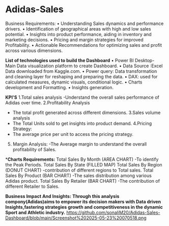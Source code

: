 # Adidas-Sales
Business Requirements: 
•	Understanding Sales dynamics and performance drivers.
•	Identification of geographical areas with high and low sales potential.
•	Insights into product performance, aiding in inventory and marketing decisions.
•	Pricing and margin strategies for improved Profitability.
•	Actionable Recommendations for optimizing sales and profit across various dimensions.


**List of technologies used to build the Dashboard**
•	Power BI Desktop- Main Data visualization platform to create Dashboard.
•	Data Source :Excel Data downloaded from Kaggle.com.
•	Power query: Data transformation and cleaning layer for reshaping and preparing the data.
•	DAX: used for calculated measures, dynamic visuals, conditional logic.
•	Charts development and Formatting.
•	Insights generation.


**KPI'S**
1.Total sales analysis
   -Understand the overall sales performance of Adidas over time.
2.Profitability Analysis
   - The total profit generated across different dimensions.
3.Sales volume analysis
   - The Total Units sold to get insights into product demand.
4.Pricing Strategy:
   - The average price per unit to access the pricing strategy.
5. Margin Analysis:
   -The Average margin to understand the overall profitability of Sales.
   
***Charts Requirements:**
Total Sales By Month (AREA CHART)
   -To identify the Peak Periods.
Total Sales By State (FILLED MAP)
Total Sales By Region (DONUT CHART)
   -contribution of different regions to Total sales.
Total Sales By Product (BAR CHART)
   -The sales distribution among various Adidas product.
Total Sales By Retailer (BAR CHART)
   -The contribution of different Retailer to Sales.

**Business Impact And Insights:**
**Through this analysis compony(Adidas)aims to empower its decision makers with Data driven Insights,fastering strategies growth and competitiveness in the dynamic Sport and Athletic industry.**
https://github.com/sonaliM20/Adidas-Sales-Dashboard/blob/main/Screenshot%202025-05-23%20070518.png

